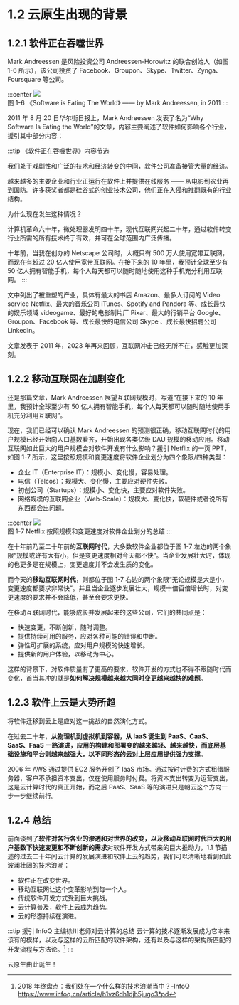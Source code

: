 # 1.2 云原生出现的背景

## 1.2.1 软件正在吞噬世界

Mark Andreessen 是风险投资公司 Andreessen-Horowitz 的联合创始人（如图 1-6 所示），该公司投资了 Facebook、Groupon、Skype、Twitter、Zynga、Foursquare 等公司。

:::center
  ![](../assets/SoftwareEatingTheWorld.jpg)<br/>
 图 1-6 《Software is Eating The World》 —— by Mark Andreessen, in 2011
:::

2011 年 8 月 20 日华尔街日报上，Mark Andreessen 发表了名为“Why Software Is Eating the World”的文章，内容主要阐述了软件如何影响各个行业，援引其中部分内容：

:::tip 《软件正在吞噬世界》内容节选

我们处于戏剧性和广泛的技术和经济转变的中间，软件公司准备接管大量的经济。

越来越多的主要企业和行业正运行在软件上并提供在线服务 —— 从电影到农业再到国防。许多获奖者都是硅谷式的创业技术公司，他们正在入侵和推翻既有的行业结构。

为什么现在发生这种情况？

计算机革命六十年，微处理器发明四十年，现代互联网兴起二十年，通过软件转变行业所需的所有技术终于有效，并可在全球范围内广泛传播。

十年前，当我在创办的 Netscape 公司时，大概只有 500 万人使用宽带互联网，而现在有超过 20 亿人使用宽带互联网。在接下来的 10 年里，我预计全球至少有 50 亿人拥有智能手机，每个人每天都可以随时随地使用这种手机充分利用互联网。
:::

文中列出了被重塑的产业，具体有最大的书店 Amazon、最多人订阅的 Video service Netflix、最大的音乐公司 iTunes、Spotify and Pandora 等、成长最快的娱乐领域 videogame、最好的电影制片厂 Pixar、最大的行销平台 Google、Groupon、Facebook 等、成长最快的电信公司 Skype 、成长最快招聘公司 LinkedIn。

文章发表于 2011 年，2023 年再来回顾，互联网冲击已经无所不在，感触更加深刻。

## 1.2.2 移动互联网在加剧变化

还是那篇文章，Mark Andreessen 展望互联网规模时，写道“在接下来的 10 年里，我预计全球至少有 50 亿人拥有智能手机，每个人每天都可以随时随地使用手机充分利用互联网”。

现在，我们已经可以确认 Mark Andreessen 的预测很正确，移动互联网时代的用户规模已经开始向人口基数看齐，开始出现各类亿级 DAU 规模的移动应用。移动互联网如此巨大的用户规模会对软件开发有什么影响？援引 Netflix 的一页 PPT，如图 1-7 所示，这里按照规模和变更速度将软件企业划分为四个象限/四种类型：

- 企业 IT（Enterprise IT）：规模小、变化慢，容易处理。
- 电信（Telcos）：规模大、变化慢，主要应对硬件失败。
- 初创公司（Startups）：规模小、变化快，主要应对软件失败。
- 网络规模的互联网企业（Web-Scale）：规模大、变化快，软硬件或者说所有东西都会出问题。

:::center
  ![](../assets/ppt4.jpg)<br/>
 图 1-7 Netflix 按照规模和变更速度对软件企业划分的总结
:::

在十年前乃至二十年前的**互联网时代**，大多数软件企业都位于图 1-7 左边的两个象限“规模或许有大有小，但是变更速度相对今天都不快”。当企业发展壮大时，体现的也更多是在规模上，变更速度并不会发生质的变化。

而今天的**移动互联网时代**，则都位于图 1-7 右边的两个象限“无论规模是大是小，变更速度都要求非常快”。并且当企业逐步发展壮大，规模十倍百倍增长时，对变更速度的要求并不会降低，甚至会要求更快。

在移动互联网时代，能够成长并发展起来的这些公司，它们的共同点是：

- 快速变更，不断创新，随时调整。
- 提供持续可用的服务，应对各种可能的错误和中断。
- 弹性可扩展的系统，应对用户规模的快速增长。
- 提供新的用户体验，以移动为中心。

这样的背景下，对软件质量有了更高的要求，软件开发的方式也不得不跟随时代而变化，首当其冲的就是**如何解决规模越来越大同时变更越来越快的难题**。

## 1.2.3 软件上云是大势所趋

将软件迁移到云上是应对这一挑战的自然演化方式。

在过去二十年，**从物理机到虚拟机到容器，从 IaaS 诞生到 PaaS、CaaS、SaaS、FaaS 一路演进，应用的构建和部署变的越来越轻、越来越快，而底层基础设施和平台则越来越强大，以不同形态的云对上层应用提供强力支撑**。

2006 年 AWS 通过提供 EC2 服务开创了 IaaS 市场。通过按时计费的方式租借服务器，客户不承担资本支出，仅在使用服务时付费。将资本支出转变为运营支出，这是云计算时代的真正开始，而之后 PaaS、SaaS 等的演进只是朝云这个方向一步一步继续前行。

## 1.2.4 总结

前面谈到了**软件对各行各业的渗透和对世界的改变，以及移动互联网时代巨大的用户基数下快速变更和不断创新的需求**对软件开发方式带来的巨大推动力，1.1 节描述的过去二十年间云计算的发展演进和软件上云的趋势，我们可以清晰地看到如此波澜壮阔的技术浪潮：

- 软件正在改变世界。
- 移动互联网让这个变革影响到每一个人。
- 传统软件开发方式受到巨大挑战。
- 云计算普及，软件上云成为趋势。
- 云的形态持续在演进。

:::tip 援引 InfoQ 主编徐川老师对云计算的总结
云计算的技术逐渐发展成为它本来该有的模样，以及与这样的云所匹配的软件架构，还有以及与这样的架构所匹配的开发流程与方法论。[^1]
:::

云原生由此诞生！

[^1]: 2018 年终盘点：我们处在一个什么样的技术浪潮当中？-InfoQ https://www.infoq.cn/article/h1vz6dh1djh5jugo3*pd

